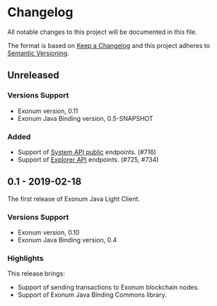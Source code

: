 # Changelog

All notable changes to this project will be documented in this file.

The format is based on [Keep a Changelog](http://keepachangelog.com/en/1.0.0/)
and this project adheres to [Semantic Versioning](http://semver.org/spec/v2.0.0.html).

<!-- Use the following sections from the spec: http://keepachangelog.com/en/1.0.0/
  - Added for new features.
  - Changed for changes in existing functionality.
  - Deprecated for soon-to-be removed features.
  - Removed for now removed features.
  - Fixed for any bug fixes.
  - Security in case of vulnerabilities. -->

## Unreleased

### Versions Support
- Exonum version, 0.11
- Exonum Java Binding version, 0.5-SNAPSHOT

### Added
- Support of [System API public][system-api-public] endpoints. (#716) 
- Support of [Explorer API][explorer-api] endpoints. (#725, #734) 

## 0.1 - 2019-02-18

The first release of Exonum Java Light Client.

### Versions Support
- Exonum version, 0.10
- Exonum Java Binding version, 0.4

### Highlights

This release brings:
- Support of sending transactions to Exonum blockchain nodes.
- Support of Exonum Java Binding Commons library.

[system-api-public]: https://exonum.com/doc/version/latest/advanced/node-management/#public-endpoints
[explorer-api]: https://exonum.com/doc/version/latest/advanced/node-management/#explorer-api-endpoints

